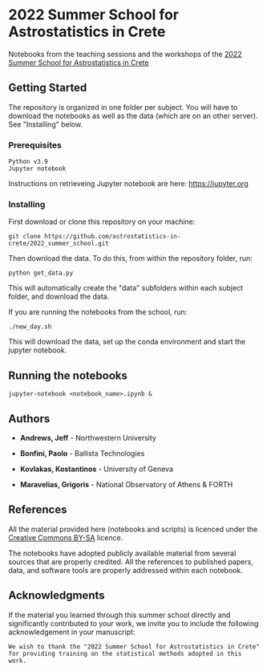 # 2022 Summer School for Astrostatistics in Crete

Notebooks from the teaching sessions and the workshops of the
[2022 Summer School for Astrostatistics in Crete](
https://astro.physics.uoc.gr/Conferences/Astrostatistics_School_Crete_2022)

## Getting Started

The repository is organized in one folder per subject.
You will have to download the notebooks as well as the data
(which are on an other server).
See "Installing" below.

### Prerequisites 

```
Python v3.9
Jupyter notebook
```
Instructions on retrieveing Jupyter notebook are here: https://jupyter.org

### Installing

First download or clone this repository on your machine:

```
git clone https://github.com/astrostatistics-in-crete/2022_summer_school.git
```

Then download the data. 
To do this, from within the repository folder, run:

```
python get_data.py
```
This will automatically create the "data" subfolders within each 
subject folder, and download the data.

If you are running the notebooks from the school, run:

```
./new_day.sh
```

This will download the data, set up the conda environment and
start the jupyter notebook. 

## Running the notebooks

```
jupyter-notebook <notebook_name>.ipynb &
```
## Authors

* **Andrews, Jeff** - Northwestern University

* **Bonfini, Paolo** - Ballista Technologies

* **Kovlakas, Kostantinos** - University of Geneva

* **Maravelias, Grigoris** - National Observatory of Athens & FORTH

## References

All the material provided here (notebooks and scripts) is licenced
under the [Creative Commons BY-SA](https://creativecommons.org/licenses/by-sa/3.0/)
licence.

The notebooks have adopted publicly available material from
several sources that are properly credited. 
All the references to published papers, data, and software tools are
properly addressed within each notebook.


## Acknowledgments

If the material you learned through this summer school directly
and significantly contributed to your work, we invite you to
include the following acknowledgement in your manuscript:

```
We wish to thank the "2022 Summer School for Astrostatistics in Crete" for providing training on the statistical methods adopted in this work.
```
